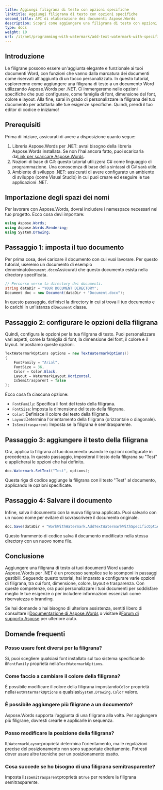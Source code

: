 ```yaml
---
title: Aggiungi filigrana di testo con opzioni specifiche
linktitle: Aggiungi filigrana di testo con opzioni specifiche
second_title: API di elaborazione dei documenti Aspose.Words
description: Scopri come aggiungere una filigrana di testo con opzioni specifiche ai tuoi documenti Word usando Aspose.Words per .NET. Personalizza facilmente font, dimensioni, colore e layout.
type: docs
weight: 10
url: /it/net/programming-with-watermark/add-text-watermark-with-specific-options/
---
```

## Introduzione

Le filigrane possono essere un'aggiunta elegante e funzionale ai tuoi documenti Word, con funzioni che vanno dalla marcatura dei documenti come riservati all'aggiunta di un tocco personalizzato. In questo tutorial, esploreremo come aggiungere una filigrana di testo a un documento Word utilizzando Aspose.Words per .NET. Ci immergeremo nelle opzioni specifiche che puoi configurare, come famiglia di font, dimensione del font, colore e layout. Alla fine, sarai in grado di personalizzare la filigrana del tuo documento per adattarla alle tue esigenze specifiche. Quindi, prendi il tuo editor di codice e iniziamo!

## Prerequisiti

Prima di iniziare, assicurati di avere a disposizione quanto segue:

1.  Libreria Aspose.Words per .NET: avrai bisogno della libreria Aspose.Words installata. Se non l'hai ancora fatto, puoi scaricarla da[Link per scaricare Aspose.Words](https://releases.aspose.com/words/net/).
2. Nozioni di base di C#: questo tutorial utilizzerà C# come linguaggio di programmazione. Una conoscenza di base della sintassi di C# sarà utile.
3. Ambiente di sviluppo .NET: assicurati di avere configurato un ambiente di sviluppo (come Visual Studio) in cui puoi creare ed eseguire le tue applicazioni .NET.

## Importazione degli spazi dei nomi

Per lavorare con Aspose.Words, dovrai includere i namespace necessari nel tuo progetto. Ecco cosa devi importare:

```csharp
using Aspose.Words;
using Aspose.Words.Rendering;
using System.Drawing;
```

## Passaggio 1: imposta il tuo documento

 Per prima cosa, devi caricare il documento con cui vuoi lavorare. Per questo tutorial, useremo un documento di esempio denominato`Document.docx`Assicurati che questo documento esista nella directory specificata.

```csharp
// Percorso verso la directory dei documenti.
string dataDir = "YOUR DOCUMENT DIRECTORY";
Document doc = new Document(dataDir + "Document.docx");
```

 In questo passaggio, definisci la directory in cui si trova il tuo documento e lo carichi in un'istanza di`Document` classe.

## Passaggio 2: configurare le opzioni della filigrana

Quindi, configura le opzioni per la tua filigrana di testo. Puoi personalizzare vari aspetti, come la famiglia di font, la dimensione del font, il colore e il layout. Impostiamo queste opzioni.

```csharp
TextWatermarkOptions options = new TextWatermarkOptions()
{
    FontFamily = "Arial",
    FontSize = 36,
    Color = Color.Black,
    Layout = WatermarkLayout.Horizontal,
    IsSemitrasparent = false
};
```

Ecco cosa fa ciascuna opzione:
- `FontFamily`: Specifica il font del testo della filigrana.
- `FontSize`: Imposta la dimensione del testo della filigrana.
- `Color`: Definisce il colore del testo della filigrana.
- `Layout`Determina l'orientamento della filigrana (orizzontale o diagonale).
- `IsSemitrasparent`: Imposta se la filigrana è semitrasparente.

## Passaggio 3: aggiungere il testo della filigrana

Ora, applica la filigrana al tuo documento usando le opzioni configurate in precedenza. In questo passaggio, imposterai il testo della filigrana su "Test" e applicherai le opzioni che hai definito.

```csharp
doc.Watermark.SetText("Test", options);
```

Questa riga di codice aggiunge la filigrana con il testo "Test" al documento, applicando le opzioni specificate.

## Passaggio 4: Salvare il documento

Infine, salva il documento con la nuova filigrana applicata. Puoi salvarlo con un nuovo nome per evitare di sovrascrivere il documento originale.

```csharp
doc.Save(dataDir + "WorkWithWatermark.AddTextWatermarkWithSpecificOptions.docx");
```

Questo frammento di codice salva il documento modificato nella stessa directory con un nuovo nome file.

## Conclusione

Aggiungere una filigrana di testo ai tuoi documenti Word usando Aspose.Words per .NET è un processo semplice se lo scomponi in passaggi gestibili. Seguendo questo tutorial, hai imparato a configurare varie opzioni di filigrana, tra cui font, dimensione, colore, layout e trasparenza. Con queste competenze, ora puoi personalizzare i tuoi documenti per soddisfare meglio le tue esigenze o per includere informazioni essenziali come riservatezza o branding.

 Se hai domande o hai bisogno di ulteriore assistenza, sentiti libero di consultare il[Documentazione di Aspose.Words](https://reference.aspose.com/words/net/) o visitare il[Forum di supporto Aspose](https://forum.aspose.com/c/words/8) per ulteriore aiuto.

## Domande frequenti

### Posso usare font diversi per la filigrana?

 Sì, puoi scegliere qualsiasi font installato sul tuo sistema specificando il`FontFamily` proprietà nella`TextWatermarkOptions`.

### Come faccio a cambiare il colore della filigrana?

 È possibile modificare il colore della filigrana impostando`Color` proprietà nella`TextWatermarkOptions` a qualsiasi`System.Drawing.Color` valore.

### È possibile aggiungere più filigrane a un documento?

Aspose.Words supporta l'aggiunta di una filigrana alla volta. Per aggiungere più filigrane, dovresti crearle e applicarle in sequenza.

### Posso modificare la posizione della filigrana?

IL`WatermarkLayout`proprietà determina l'orientamento, ma le regolazioni precise del posizionamento non sono supportate direttamente. Potresti dover usare altre tecniche per un posizionamento esatto.

### Cosa succede se ho bisogno di una filigrana semitrasparente?

 Imposta il`IsSemitrasparent`proprietà a`true` per rendere la filigrana semitrasparente.